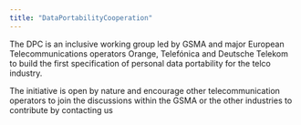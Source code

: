 ```yaml
---
title: "DataPortabilityCooperation"
---
```


The DPC is an inclusive working group led by GSMA and major European Telecommunications operators Orange, Telefónica and Deutsche Telekom to build the first specification of personal data portability for the telco industry.

The initiative is open by nature and encourage other telecommunication operators to join the discussions within the GSMA or the other industries to contribute by contacting us

